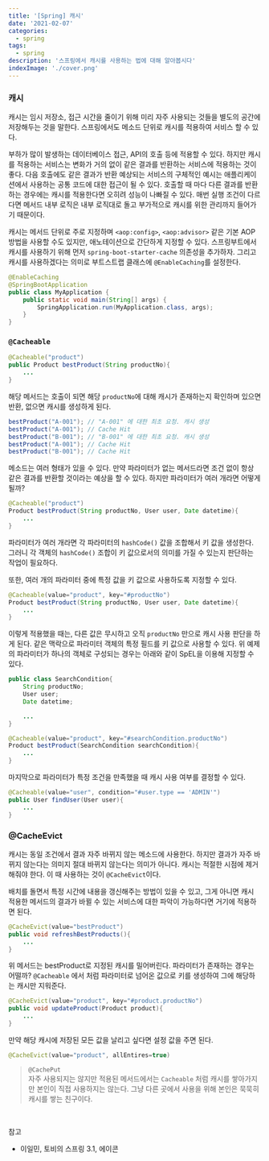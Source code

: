 ```yaml
---
title: '[Spring] 캐시'
date: '2021-02-07'
categories:
  - spring
tags:
  - spring
description: '스프링에서 캐시를 사용하는 법에 대해 알아봅시다'
indexImage: './cover.png'
---
```


### 캐시  

캐시는 임시 저장소, 접근 시간을 줄이기 위해 미리 자주 사용되는 것들을 별도의 공간에 저장해두는 것을 말한다. 
스프링에서도 메소드 단위로 캐시를 적용하여 서비스 할 수 있다. 

부하가 많이 발생하는 데이터베이스 접근, API의 호출 등에 적용할 수 있다. 
하지만 캐시를 적용하는 서비스는 변화가 거의 없이 같은 결과를 반환하는 서비스에 적용하는 것이 좋다. 
다음 호출에도 같은 결과가 반환 예상되는 서비스의 구체적인 예시는 애플리케이션에서 사용하는 공통 코드에 대한 접근이 될 수 있다. 
호출할 때 마다 다른 결과를 반환하는 경우에는 캐시를 적용한다면 오히려 성능이 나빠질 수 있다. 
매번 실행 조건이 다르다면 메서드 내부 로직은 내부 로직대로 돌고 부가적으로 캐시를 위한 관리까지 들어가기 때문이다. 

캐시는 메서드 단위로 주로 지정하며 ```<aop:config>```, ```<aop:advisor>``` 같은 기본 AOP 방법을 사용할 수도 있지만, 
애노테이션으로 간단하게 지정할 수 있다. 
스프링부트에서 캐시를 사용하기 위해 먼저 ```spring-boot-starter-cache``` 의존성을 추가하자. 
그리고 캐시를 사용하겠다는 의미로 부트스트랩 클래스에 ```@EnableCaching```를 설정한다. 

``` java
@EnableCaching
@SpringBootApplication
public class MyApplication {
    public static void main(String[] args) {
        SpringApplication.run(MyApplication.class, args);
    }
}
```

### ```@Cacheable```  

``` java
@Cacheable("product")
public Product bestProduct(String productNo){
	...
}
```

해당 메서드는 호출이 되면 해당 ```productNo```에 대해 캐시가 존재하는지 확인하며 있으면 반환, 
없으면 캐시를 생성하게 된다. 

``` java
bestProduct("A-001"); // "A-001" 에 대한 최초 요청. 캐시 생성
bestProduct("A-001"); // Cache Hit
bestProduct("B-001"); // "B-001" 에 대한 최초 요청. 캐시 생성
bestProduct("A-001"); // Cache Hit
bestProduct("B-001"); // Cache Hit
```

메소드는 여러 형태가 있을 수 있다. 
만약 파라미터가 없는 메서드라면 조건 없이 항상 같은 결과를 반환할 것이라는 예상을 할 수 있다. 
하지만 파라미터가 여러 개라면 어떻게 될까?

``` java
@Cacheable("product")
Product bestProduct(String productNo, User user, Date datetime){
	...
}
```

파라미터가 여러 개라면 각 파라미터의 ```hashCode()``` 값을 조합해서 키 값을 생성한다. 
그러니 각 객체의 ```hashCode()``` 조합이 키 값으로서의 의미를 가질 수 있는지 판단하는 작업이 필요하다. 

또한, 여러 개의 파라미터 중에 특정 값을 키 값으로 사용하도록 지정할 수 있다. 

``` java
@Cacheable(value="product", key="#productNo")
Product bestProduct(String productNo, User user, Date datetime){
	...
}
```

이렇게 적용했을 때는, 다른 값은 무시하고 오직 ```productNo``` 만으로 캐시 사용 판단을 하게 된다. 
같은 맥락으로 파라미터 객체의 특정 필드를 키 값으로 사용할 수 있다. 
위 예제의 파라미터가 하나의 객체로 구성되는 경우는 아래와 같이 SpEL을 이용해 지정할 수 있다.

``` java
public class SearchCondition{
	String productNo;
	User user;
	Date datetime;

	...
}
```

``` java
@Cacheable(value="product", key="#searchCondition.productNo")
Product bestProduct(SearchCondition searchCondition){
	...
}
``` 

마지막으로 파라미터가 특정 조건을 만족했을 때 캐시 사용 여부를 결정할 수 있다. 

``` java
@Cacheable(value="user", condition="#user.type == 'ADMIN'")
public User findUser(User user){
	...
}
```

### @CacheEvict  

캐시는 동일 조건에서 결과 자주 바뀌지 않는 메소드에 사용한다. 
하지만 결과가 자주 바뀌지 않는다는 의미지 절대 바뀌지 않는다는 의미가 아니다. 
캐시는 적절한 시점에 제거해줘야 한다. 
이 때 사용하는 것이 ```@CacheEvict```이다. 

배치를 돌면서 특정 시간에 내용을 갱신해주는 방법이 있을 수 있고, 
그게 아니면 캐시 적용한 메서드의 결과가 바뀔 수 있는 서비스에 대한 파악이 가능하다면 거기에 적용하면 된다. 

``` java
@CacheEvict(value="bestProduct")
public void refreshBestProducts(){
	...
}
```

위 메서드는 bestProduct로 지정된 캐시를 밀어버린다. 
파라미터가 존재하는 경우는 어떨까? 
```@Cacheable``` 에서 처럼 파라미터로 넘어온 값으로 키를 생성하여 그에 해당하는 캐시만 지워준다. 

``` java
@CacheEvict(value="product", key="#product.productNo")
public void updateProduct(Product product){
	...
}
```

만약 해당 캐시에 저장된 모든 값을 날리고 싶다면 설정 값을 주면 된다.

``` java
@CacheEvict(value="product", allEntires=true)
```

> ```@CachePut```  
> 자주 사용되지는 않지만 적용된 메서드에서는 ```Cacheable``` 처럼 캐시를 쌓아가지만 본인이 직접 사용하지는 않는다. 
> 그냥 다른 곳에서 사용을 위해 본인은 묵묵히 캐시를 쌓는 친구이다. 

<br/>

참고
- 이일민, 토비의 스프링 3.1, 에이콘